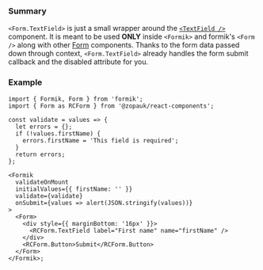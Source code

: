### Summary

`<Form.TextField>` is just a small wrapper around the [`<TextField />`](#/Components/Molecules/TextField) component. It is meant to be used **ONLY** inside `<Formik>` and formik's `<Form />` along with other [Form](#/Organisms/Form) components. Thanks to the form data passed down through context, `<Form.TextField>` already handles the form submit callback and the disabled attribute for you.

### Example

```tsx
import { Formik, Form } from 'formik';
import { Form as RCForm } from '@zopauk/react-components';

const validate = values => {
  let errors = {};
  if (!values.firstName) {
    errors.firstName = 'This field is required';
  }
  return errors;
};

<Formik
  validateOnMount
  initialValues={{ firstName: '' }}
  validate={validate}
  onSubmit={values => alert(JSON.stringify(values))}
>
  <Form>
    <div style={{ marginBottom: '16px' }}>
      <RCForm.TextField label="First name" name="firstName" />
    </div>
    <RCForm.Button>Submit</RCForm.Button>
  </Form>
</Formik>;
```
